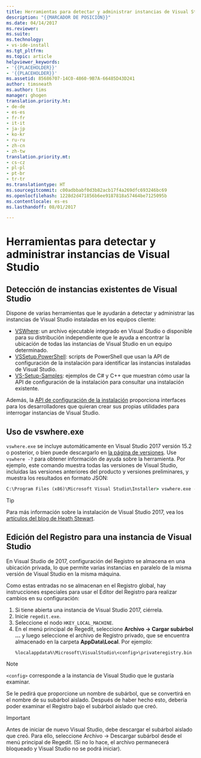 ```yaml
---
title: Herramientas para detectar y administrar instancias de Visual Studio | Microsoft Docs
description: "{{MARCADOR DE POSICIÓN}}"
ms.date: 04/14/2017
ms.reviewer: 
ms.suite: 
ms.technology:
- vs-ide-install
ms.tgt_pltfrm: 
ms.topic: article
helpviewer_keywords:
- '{{PLACEHOLDER}}'
- '{{PLACEHOLDER}}'
ms.assetid: 85686707-14C0-4860-9B7A-66485D43D241
author: timsneath
ms.author: tims
manager: ghogen
translation.priority.ht:
- de-de
- es-es
- fr-fr
- it-it
- ja-jp
- ko-kr
- ru-ru
- zh-cn
- zh-tw
translation.priority.mt:
- cs-cz
- pl-pl
- pt-br
- tr-tr
ms.translationtype: HT
ms.sourcegitcommit: c00adbbabf0d3b82acb17f4a269dfc693246bc69
ms.openlocfilehash: 1228d2d471856b6ee9187818a57464be7125095b
ms.contentlocale: es-es
ms.lasthandoff: 08/01/2017

---
```

# <a name="tools-for-detecting-and-managing-visual-studio-instances"></a>Herramientas para detectar y administrar instancias de Visual Studio

## <a name="detecting-existing-visual-studio-instances"></a>Detección de instancias existentes de Visual Studio
Dispone de varias herramientas que le ayudarán a detectar y administrar las instancias de Visual Studio instaladas en los equipos cliente:

* [VSWhere](https://github.com/microsoft/vswhere): un archivo ejecutable integrado en Visual Studio o disponible para su distribución independiente que le ayuda a encontrar la ubicación de todas las instancias de Visual Studio en un equipo determinado.
* [VSSetup.PowerShell](https://github.com/microsoft/vssetup.powershell): scripts de PowerShell que usan la API de configuración de la instalación para identificar las instancias instaladas de Visual Studio.
* [VS-Setup-Samples](https://github.com/microsoft/vs-setup-samples): ejemplos de C# y C++ que muestran cómo usar la API de configuración de la instalación para consultar una instalación existente.

Además, la [API de configuración de la instalación](https://msdn.microsoft.com/en-us/library/microsoft.visualstudio.setup.configuration.aspx) proporciona interfaces para los desarrolladores que quieran crear sus propias utilidades para interrogar instancias de Visual Studio.

## <a name="using-vswhereexe"></a>Uso de vswhere.exe
`vswhere.exe` se incluye automáticamente en Visual Studio 2017 versión 15.2 o posterior, o bien puede descargarlo en [la página de versiones](https://github.com/Microsoft/vswhere/releases). Use `vswhere -?` para obtener información de ayuda sobre la herramienta. Por ejemplo, este comando muestra todas las versiones de Visual Studio, incluidas las versiones anteriores del producto y versiones preliminares, y muestra los resultados en formato JSON:

```cmd
C:\Program Files (x86)\Microsoft Visual Studio\Installer> vswhere.exe -legacy -prerelease -format json
```

>[!TIP]
>Para más información sobre la instalación de Visual Studio 2017, vea los [artículos del blog de Heath Stewart](https://blogs.msdn.microsoft.com/heaths/tag/vs2017/).


## <a name="editing-the-registry-for-a-visual-studio-instance"></a>Edición del Registro para una instancia de Visual Studio
En Visual Studio de 2017, configuración del Registro se almacena en una ubicación privada, lo que permite varias instancias en paralelo de la misma versión de Visual Studio en la misma máquina.

Como estas entradas no se almacenan en el Registro global, hay instrucciones especiales para usar el Editor del Registro para realizar cambios en su configuración:

1. Si tiene abierta una instancia de Visual Studio 2017, ciérrela.
2. Inicie `regedit.exe`.
3. Seleccione el nodo `HKEY_LOCAL_MACHINE`.
4. En el menú principal de Regedit, seleccione **Archivo -> Cargar subárbol ...** y luego seleccione el archivo de Registro privado, que se encuentra almacenado en la carpeta **AppData\Local**. Por ejemplo:
   ```
   %localappdata%\Microsoft\VisualStudio\<config>\privateregistry.bin
   ```

> [!NOTE]
> `<config>` corresponde a la instancia de Visual Studio que le gustaría examinar.

Se le pedirá que proporcione un nombre de subárbol, que se convertirá en el nombre de su subárbol aislado. Después de haber hecho esto, debería poder examinar el Registro bajo el subárbol aislado que creó.

> [!IMPORTANT]
> Antes de iniciar de nuevo Visual Studio, debe descargar el subárbol aislado que creó. Para ello, seleccione Archivo -> Descargar subárbol desde el menú principal de Regedit. (Si no lo hace, el archivo permanecerá bloqueado y Visual Studio no se podrá iniciar).

